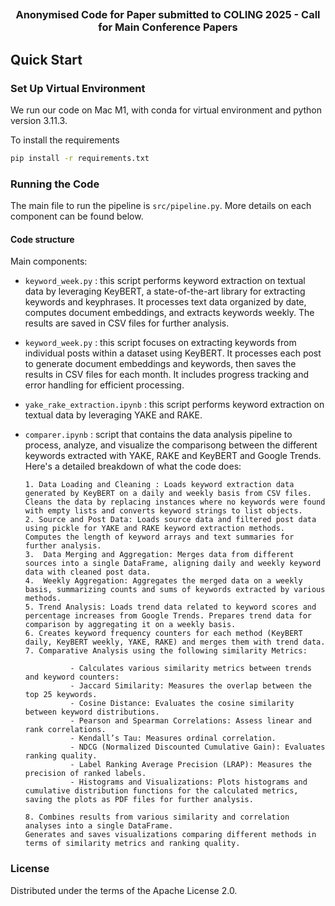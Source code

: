 ## 

### <center> Anonymised Code for Paper submitted to COLING 2025 - Call for Main Conference Papers </center> ###

## Quick Start

### Set Up Virtual Environment

We run our code on Mac M1, with conda for virtual environment and python version 3.11.3.

To install the requirements

```bash
pip install -r requirements.txt
```

### Running the Code 

The main file to run the pipeline is `src/pipeline.py`. More details on each component can be found below.

#### Code structure

Main components: 
* `keyword_week.py` : this script performs keyword extraction on textual data by leveraging KeyBERT, a state-of-the-art library for extracting keywords and keyphrases. It processes text data organized by date, computes document embeddings, and extracts keywords weekly. The results are saved in CSV files for further analysis.
* `keyword_week.py` : this script focuses on extracting keywords from individual posts within a dataset using KeyBERT. It processes each post to generate document embeddings and keywords, then saves the results in CSV files for each month. It includes progress tracking and error handling for efficient processing.
* `yake_rake_extraction.ipynb` : this script performs keyword extraction on textual data by leveraging YAKE and RAKE.
* `comparer.ipynb` : script that contains the data analysis pipeline to process, analyze, and visualize the comparisong between the different keywords extracted with YAKE, RAKE and KeyBERT and Google Trends. Here's a detailed breakdown of what the code does:
  
      1. Data Loading and Cleaning : Loads keyword extraction data generated by KeyBERT on a daily and weekly basis from CSV files. Cleans the data by replacing instances where no keywords were found with empty lists and converts keyword strings to list objects.
      2. Source and Post Data: Loads source data and filtered post data using pickle for YAKE and RAKE keyword extraction methods.
      Computes the length of keyword arrays and text summaries for further analysis.
      3.  Data Merging and Aggregation: Merges data from different sources into a single DataFrame, aligning daily and weekly keyword data with cleaned post data.
      4.  Weekly Aggregation: Aggregates the merged data on a weekly basis, summarizing counts and sums of keywords extracted by various methods.
      5. Trend Analysis: Loads trend data related to keyword scores and percentage increases from Google Trends. Prepares trend data for comparison by aggregating it on a weekly basis.
      6. Creates keyword frequency counters for each method (KeyBERT daily, KeyBERT weekly, YAKE, RAKE) and merges them with trend data.
      7. Comparative Analysis using the following similarity Metrics:
      
                - Calculates various similarity metrics between trends and keyword counters:
                - Jaccard Similarity: Measures the overlap between the top 25 keywords.
                - Cosine Distance: Evaluates the cosine similarity between keyword distributions.
                - Pearson and Spearman Correlations: Assess linear and rank correlations.
                - Kendall’s Tau: Measures ordinal correlation.
                - NDCG (Normalized Discounted Cumulative Gain): Evaluates ranking quality.
                - Label Ranking Average Precision (LRAP): Measures the precision of ranked labels.
                - Histograms and Visualizations: Plots histograms and cumulative distribution functions for the calculated metrics, saving the plots as PDF files for further analysis.
                
      8. Combines results from various similarity and correlation analyses into a single DataFrame.
      Generates and saves visualizations comparing different methods in terms of similarity metrics and ranking quality.

### License

Distributed under the terms of the Apache License 2.0.
